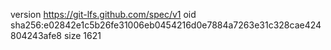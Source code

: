 version https://git-lfs.github.com/spec/v1
oid sha256:e02842e1c5b26fe31006eb0454216d0e7884a7263e31c328cae424804243afe8
size 1621

